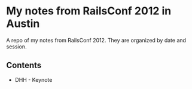 # My notes from RailsConf 2012 in Austin

A repo of my notes from RailsConf 2012. They are organized by date and session.

## Contents

* DHH - Keynote
